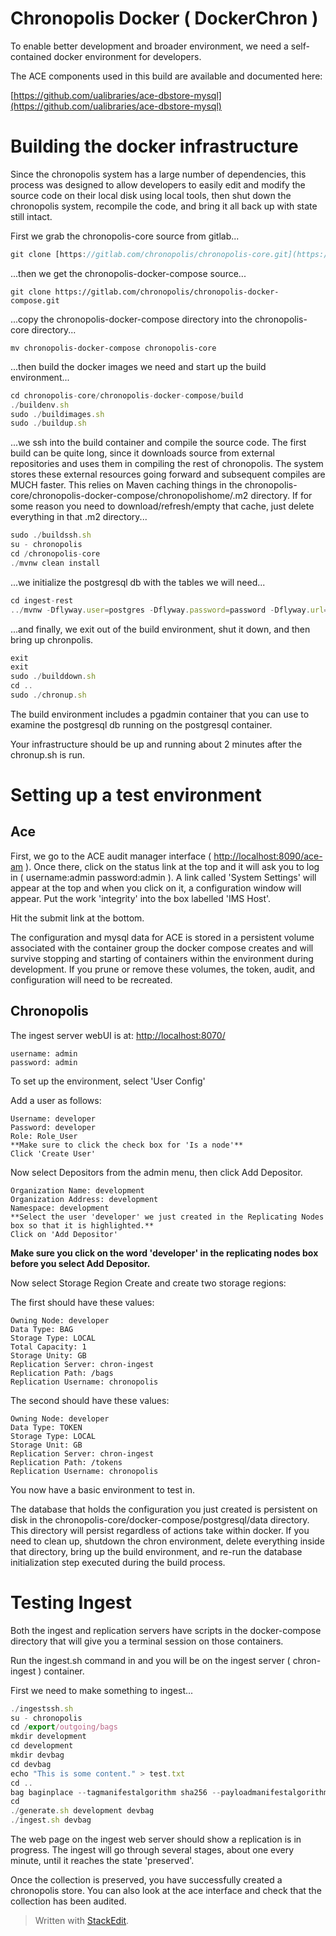 # Chronopolis Docker ( DockerChron )

To enable better development and broader environment, we need a self-contained docker environment for developers.

The ACE components used in this build are available and documented here:

[https://github.com/ualibraries/ace-dbstore-mysql](https://github.com/ualibraries/ace-dbstore-mysql)

# Building the docker infrastructure

Since the chronopolis system has a large number of dependencies, this process was designed to allow developers to easily edit and modify the source code on their local disk using local tools, then shut down the chronopolis system, recompile the code, and bring it all back up with state still intact.

First we grab the chronopolis-core source from gitlab...
```jsx
git clone [https://gitlab.com/chronopolis/chronopolis-core.git](https://gitlab.com/chronopolis/chronopolis-core.git)
```
...then we get the chronopolis-docker-compose source...
```
git clone https://gitlab.com/chronopolis/chronopolis-docker-compose.git
```
...copy the chronopolis-docker-compose directory into the chronopolis-core directory...
```
mv chronopolis-docker-compose chronopolis-core
```
...then build the docker images we need and start up the build environment...
```jsx
cd chronopolis-core/chronopolis-docker-compose/build
./buildenv.sh
sudo ./buildimages.sh
sudo ./buildup.sh
```
...we ssh into the build container and compile the source code. The first build can be quite long, since it downloads source from external repositories and uses them in compiling the rest of chronopolis.  The system stores these external resources going forward and subsequent compiles are MUCH faster.  This relies on Maven caching things in the chronopolis-core/chronopolis-docker-compose/chronopolishome/.m2 directory.  If for some reason you need to download/refresh/empty that cache, just delete everything in that .m2 directory...
```jsx
sudo ./buildssh.sh
su - chronopolis
cd /chronopolis-core
./mvnw clean install
```
...we initialize the postgresql db with the tables we will need...
```jsx
cd ingest-rest
../mvnw -Dflyway.user=postgres -Dflyway.password=password -Dflyway.url=jdbc:postgresql://postgresql:5432/ingestdb flyway:migrate
```
...and finally, we exit out of the build environment, shut it down, and then bring up chronpolis.
```jsx
exit
exit
sudo ./builddown.sh
cd ..
sudo ./chronup.sh
```
The build environment includes a pgadmin container that you can use to examine the postgresql db running on the postgresql container.

Your infrastructure should be up and running about 2 minutes after the chronup.sh is run.

# Setting up a test environment

## Ace

First, we go to the ACE audit manager interface ( [http://localhost:8090/ace-am](http://localhost:8090/ace-am)  ).  Once there, click on the status link at the top and it will ask you to log in ( username:admin password:admin ).  A link called 'System Settings' will appear at the top and when you click on it, a configuration window will appear.  Put the work 'integrity' into the box labelled 'IMS Host'.

Hit the submit link at the bottom.

The configuration and mysql data for ACE is stored in a persistent volume associated with the container group the docker compose creates and will survive stopping and starting of containers within the environment during development.  If you prune or remove these volumes, the token, audit, and configuration will need to be recreated.

## Chronopolis

The ingest server webUI is at: [http://localhost:8070/](http://localhost:8070/)

```
username: admin
password: admin
```

To set up the environment, select 'User Config'

Add a user as follows:

```
Username: developer
Password: developer
Role: Role_User
**Make sure to click the check box for 'Is a node'**
Click 'Create User'
```

Now select Depositors from the admin menu, then click Add Depositor.

```
Organization Name: development
Organization Address: development
Namespace: development
**Select the user 'developer' we just created in the Replicating Nodes box so that it is highlighted.**
Click on 'Add Depositor'
```

**Make sure you click on the word 'developer' in the replicating nodes box before you select Add Depositor.**

Now select Storage Region Create and create two storage regions:

The first should have these values:
```
Owning Node: developer
Data Type: BAG
Storage Type: LOCAL
Total Capacity: 1
Storage Unity: GB
Replication Server: chron-ingest
Replication Path: /bags
Replication Username: chronopolis
```

The second should have these values:
```
Owning Node: developer
Data Type: TOKEN
Storage Type: LOCAL
Storage Unit: GB
Replication Server: chron-ingest
Replication Path: /tokens
Replication Username: chronopolis
```

You now have a basic environment to test in.

The database that holds the configuration you just created is persistent on disk in the chronopolis-core/docker-compose/postgresql/data directory.  This directory will persist regardless of actions take within docker.  If you need to clean up, shutdown the chron environment, delete everything inside that directory, bring up the build environment, and re-run the database initialization step executed during the build process.

# Testing Ingest

Both the ingest and replication servers have scripts in the docker-compose directory that will give you a terminal session on those containers.

Run the ingest.sh command in  and you will be on the ingest server ( chron-ingest ) container.

First we need to make something to ingest...

```jsx
./ingestssh.sh
su - chronopolis
cd /export/outgoing/bags
mkdir development
cd development
mkdir devbag
cd devbag
echo "This is some content." > test.txt
cd ..
bag baginplace --tagmanifestalgorithm sha256 --payloadmanifestalgorithm sha256 devbag
cd
./generate.sh development devbag
./ingest.sh devbag
```

The web page on the ingest web server should show a replication is in progress.  The ingest will go through several stages, about one every minute, until it reaches the state 'preserved'.

Once the collection is preserved, you have successfully created a chronopolis store.  You can also look at the ace interface and check that the collection has been audited.

> Written with [StackEdit](https://stackedit.io/).


